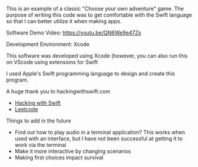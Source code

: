 

This is an example of a classic "Choose your own adventure" game. The purpose of writing this code was to get comfortable with the Swift language so that I can better utilize it when making apps.

Software Demo Video: https://youtu.be/QN6We9e47Zs

Development Environment: Xcode

This software was developed using Xcode (however, you can also run this on VScode using extensions for Swift

I used Apple's Swift programming language to design and create this program.

A huge thank you to hackingwithswift.com

* [Hacking with Swift](https://www.hackingwithswift.com/)
* [Leetcode](https://leetcode.com/)


Things to add in the future
* Find out how to play audio in a terminal application? This works when used with an interface, but I have not been successful at getting it to work via the terminal
* Make it more interactive by changing scenarios
* Making first choices impact survival
